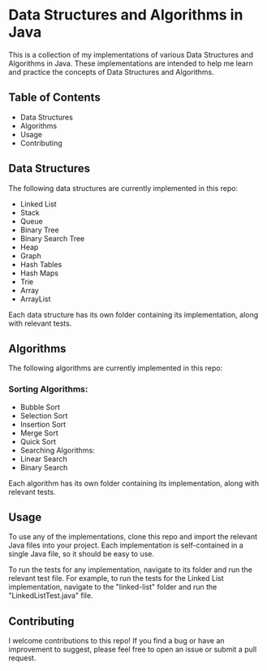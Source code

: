# Data Structures and Algorithms in Java

This is a collection of my implementations of various Data Structures and Algorithms in Java. These implementations are intended to help me learn and practice the concepts of Data Structures and Algorithms.

## Table of Contents

- Data Structures
- Algorithms
- Usage
- Contributing

## Data Structures

The following data structures are currently implemented in this repo:

- Linked List
- Stack
- Queue
- Binary Tree
- Binary Search Tree
- Heap
- Graph
- Hash Tables
- Hash Maps
- Trie
- Array
- ArrayList

Each data structure has its own folder containing its implementation, along with relevant tests.

## Algorithms

The following algorithms are currently implemented in this repo:

### Sorting Algorithms:

- Bubble Sort
- Selection Sort
- Insertion Sort
- Merge Sort
- Quick Sort
- Searching Algorithms:
- Linear Search
- Binary Search

Each algorithm has its own folder containing its implementation, along with relevant tests.

## Usage

To use any of the implementations, clone this repo and import the relevant Java files into your project. Each implementation is self-contained in a single Java file, so it should be easy to use.

To run the tests for any implementation, navigate to its folder and run the relevant test file. For example, to run the tests for the Linked List implementation, navigate to the "linked-list" folder and run the "LinkedListTest.java" file.

## Contributing

I welcome contributions to this repo! If you find a bug or have an improvement to suggest, please feel free to open an issue or submit a pull request.
